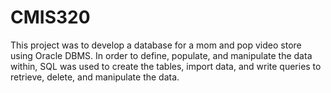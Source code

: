 # CMIS320

This project was to develop a database for a mom and pop video store using Oracle DBMS.
In order to define, populate, and manipulate the data within, SQL was used to create the tables, import data, and write queries to retrieve, delete, and manipulate the data. 
